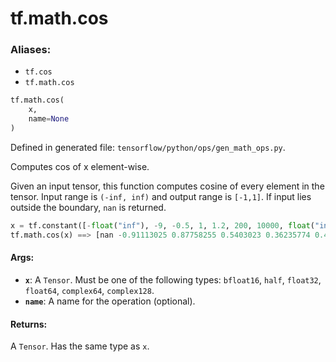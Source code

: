 <div itemscope itemtype="http://developers.google.com/ReferenceObject">
<meta itemprop="name" content="tf.math.cos" />
<meta itemprop="path" content="Stable" />
</div>

# tf.math.cos

### Aliases:

* `tf.cos`
* `tf.math.cos`

``` python
tf.math.cos(
    x,
    name=None
)
```



Defined in generated file: `tensorflow/python/ops/gen_math_ops.py`.

Computes cos of x element-wise.

  Given an input tensor, this function computes cosine of every
  element in the tensor. Input range is `(-inf, inf)` and
  output range is `[-1,1]`. If input lies outside the boundary, `nan`
  is returned.

  ```python
  x = tf.constant([-float("inf"), -9, -0.5, 1, 1.2, 200, 10000, float("inf")])
  tf.math.cos(x) ==> [nan -0.91113025 0.87758255 0.5403023 0.36235774 0.48718765 -0.95215535 nan]
  ```

#### Args:

* <b>`x`</b>: A `Tensor`. Must be one of the following types: `bfloat16`, `half`, `float32`, `float64`, `complex64`, `complex128`.
* <b>`name`</b>: A name for the operation (optional).


#### Returns:

A `Tensor`. Has the same type as `x`.